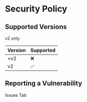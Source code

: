 # Security Policy

## Supported Versions

v2 only

| Version | Supported          |
| ------- | ------------------ |
| <v2   | :x:                |
| v2    | :white_check_mark: |

## Reporting a Vulnerability

Issues Tab
